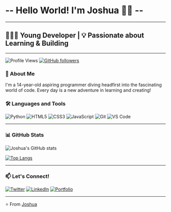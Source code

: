 # --  Hello World! I'm Joshua 👋🏽  --

---
## 🧑🏾‍💻 Young Developer | 💡 Passionate about Learning & Building

---

![Profile Views](https://komarev.com/ghpvc/?username=mf-j0shua&color=blueviolet)
[![GitHub followers](https://img.shields.io/github/followers/mf-j0shua?label=Follow&style=social)](https://github.com/mf-j0shua)



### 🚀 About Me

I'm a 14-year-old aspiring programmer diving headfirst into the fascinating world of code. Every day is a new adventure in learning and creating!




### 🛠️ Languages and Tools

![Python](https://img.shields.io/badge/-Python-3776AB?style=flat-square&logo=Python&logoColor=white)
![HTML5](https://img.shields.io/badge/-HTML5-E34F26?style=flat-square&logo=html5&logoColor=white)
![CSS3](https://img.shields.io/badge/-CSS3-1572B6?style=flat-square&logo=css3)
![JavaScript](https://img.shields.io/badge/-JavaScript-F7DF1E?style=flat-square&logo=javascript&logoColor=black)
![Git](https://img.shields.io/badge/-Git-F05032?style=flat-square&logo=git&logoColor=white)
![VS Code](https://img.shields.io/badge/-VS%20Code-007ACC?style=flat-square&logo=visual-studio-code)

---

### 📊 GitHub Stats

![Joshua's GitHub stats](https://github-readme-stats.vercel.app/api?username=mf-j0shua&show_icons=true&theme=radical)

[![Top Langs](https://github-readme-stats.vercel.app/api/top-langs/?username=mf-j0shua&layout=compact&theme=radical)](https://github.com/anuraghazra/github-readme-stats)

---

### 📫 Let's Connect!

[![Twitter](https://img.shields.io/badge/Twitter-%231DA1F2.svg?&style=flat-square&logo=twitter&logoColor=white)](https://x.com/JoshuaVipr)
[![LinkedIn](https://img.shields.io/badge/LinkedIn-%230077B5.svg?&style=flat-square&logo=linkedin&logoColor=white)](/)
[![Portfolio](https://img.shields.io/badge/Portfolio-%23000000.svg?&style=flat-square&logo=firefox&logoColor=white)](/)

---

⭐️ From [Joshua](https://github.com/mf-j0shua)
